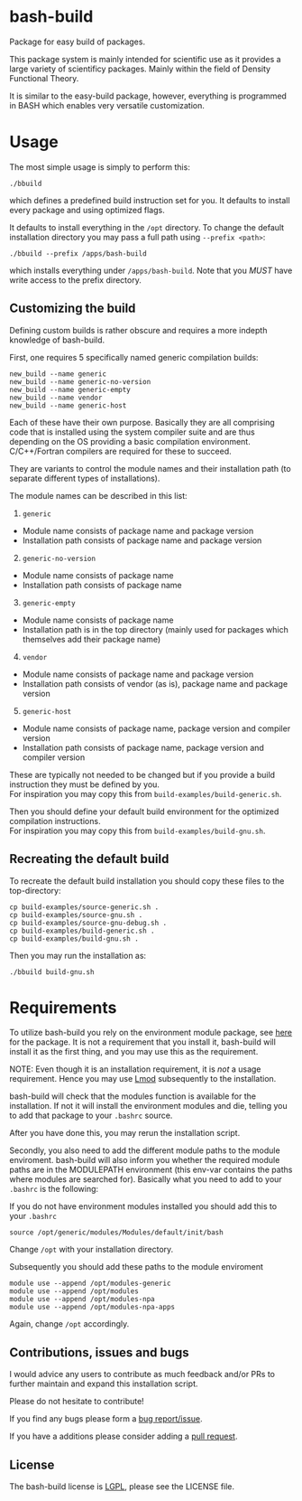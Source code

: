 
# bash-build #

Package for easy build of packages.

This package system is mainly intended for scientific use as it provides
a large variety of scientificy packages. Mainly within the field of
Density Functional Theory.

It is similar to the easy-build package, however, everything
is programmed in BASH which enables very versatile customization.

# Usage #

The most simple usage is simply to perform this:

    ./bbuild

which defines a predefined build instruction set for you.
It defaults to install every package and using optimized flags.

It defaults to install everything in the `/opt` directory. To
change the default installation directory you may pass a full
path using `--prefix <path>`:

    ./bbuild --prefix /apps/bash-build

which installs everything under `/apps/bash-build`. Note that you *MUST*
have write access to the prefix directory.


## Customizing the build ##

Defining custom builds is rather obscure and requires a more indepth knowledge
of bash-build.

First, one requires 5 specifically named generic compilation builds:

    new_build --name generic
    new_build --name generic-no-version
    new_build --name generic-empty
    new_build --name vendor
    new_build --name generic-host

Each of these have their own purpose. Basically they are all comprising
code that is installed using the system compiler suite and are thus
depending on the OS providing a basic compilation environment.
C/C++/Fortran compilers are required for these to succeed.

They are variants to control the module names and their installation
path (to separate different types of installations).

The module names can be described in this list:
1. `generic`
  - Module name consists of package name and package version
  - Installation path consists of package name and package version
2. `generic-no-version`
  - Module name consists of package name
  - Installation path consists of package name
3. `generic-empty`
  - Module name consists of package name
  - Installation path is in the top directory (mainly used for packages which themselves add their package name)
4. `vendor`
  - Module name consists of package name and package version
  - Installation path consists of vendor (as is), package name and package version
5. `generic-host`
  - Module name consists of package name, package version and compiler version
  - Installation path consists of package name, package version and compiler version

These are typically not needed to be changed but if you provide a build instruction
they must be defined by you.  
For inspiration you may copy this from `build-examples/build-generic.sh`.

Then you should define your default build environment for the optimized compilation
instructions.  
For inspiration you may copy this from `build-examples/build-gnu.sh`.


## Recreating the default build ##

To recreate the default build installation you should copy these files to the top-directory:

    cp build-examples/source-generic.sh .
    cp build-examples/source-gnu.sh .
    cp build-examples/source-gnu-debug.sh .
    cp build-examples/build-generic.sh .
    cp build-examples/build-gnu.sh .

Then you may run the installation as:

    ./bbuild build-gnu.sh


# Requirements #

To utilize bash-build you rely on the environment module package, see [here][env-mod] for the package.
It is not a requirement that you install it, bash-build will install it as the first thing, and you may
use this as the requirement.

NOTE: Even though it is an installation requirement, it is _not_ a usage
requirement. Hence you may use [Lmod][lmod] subsequently to the installation.

bash-build will check that the modules function is available for the installation.
If not it will install the environment modules and die, telling you to add that package
to your `.bashrc` source.

After you have done this, you may rerun the installation script.

Secondly, you also need to add the different module paths to the module
enviroment.
bash-build will also inform you whether the required module paths are in the
MODULEPATH environment (this env-var contains the paths where modules are searched for).
Basically what you need to add to your `.bashrc` is the following:

If you do not have environment modules installed you should add this to your `.bashrc`

    source /opt/generic/modules/Modules/default/init/bash

Change `/opt` with your installation directory.

Subsequently you should add these paths to the module enviroment

    module use --append /opt/modules-generic
    module use --append /opt/modules
    module use --append /opt/modules-npa
    module use --append /opt/modules-npa-apps

Again, change `/opt` accordingly.


## Contributions, issues and bugs ##

I would advice any users to contribute as much feedback and/or PRs to further
maintain and expand this installation script.

Please do not hesitate to contribute!

If you find any bugs please form a [bug report/issue][issue].

If you have a additions please consider adding a [pull request][pr].


## License ##

The bash-build license is [LGPL][lgpl], please see the LICENSE file.


<!---
Links to external and internal sites.
-->
[bb@git]: https://github.com/zerothi/bash-build
[issue]: https://github.com/zerothi/bash-build/issues
[pr]: https://github.com/zerothi/bash-build/pulls
[lgpl]: http://www.gnu.org/licenses/lgpl.html
[env-mod]: http://modules.sourceforge.net/
[lmod]: https://github.com/TACC/Lmod
